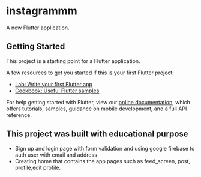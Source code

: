 # instagrammm

A new Flutter application.

## Getting Started

This project is a starting point for a Flutter application.

A few resources to get you started if this is your first Flutter project:

- [Lab: Write your first Flutter app](https://flutter.dev/docs/get-started/codelab)
- [Cookbook: Useful Flutter samples](https://flutter.dev/docs/cookbook)

For help getting started with Flutter, view our
[online documentation](https://flutter.dev/docs), which offers tutorials,
samples, guidance on mobile development, and a full API reference.


## This project was built with educational purpose 
- Sign up and login page with form validation and using google firebase to auth user with email and address
- Creating home that contains the app pages such as feed_screen, post, profile,edit profile.
